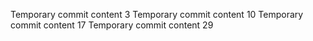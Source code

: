 Temporary commit content 3
Temporary commit content 10
Temporary commit content 17
Temporary commit content 29

